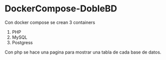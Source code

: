 # DockerCompose-DobleBD
Con docker compose se crean 3 containers
1) PHP
2) MySQL
3) Postgress

Con php se hace una pagina para mostrar una tabla de cada base de datos.
